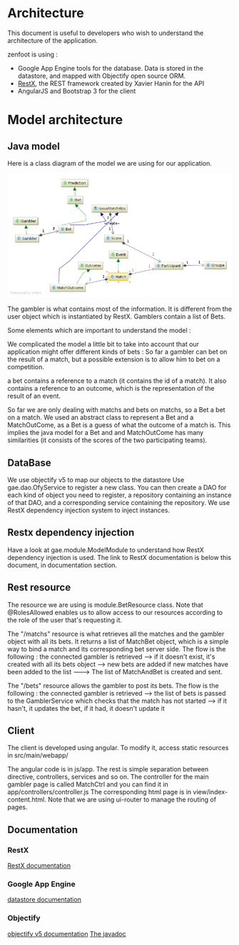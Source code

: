 Architecture
==========

This document is useful to developers who wish to understand the architecture of the application.

zenfoot is using :
 - Google App Engine tools for the database. Data is stored in the datastore, and mapped with Objectify open source ORM.
 - [RestX](https://github.com/Restx/restx), the REST framework created by Xavier Hanin for the API
 - AngularJS and Bootstrap 3 for the client

# Model architecture

## Java model

Here is a class diagram of the model we are using for our application.

![alt tag](./diagram.png)

The gambler is what contains most of the information. It is different from the user object which is instantiated by RestX.
Gamblers contain a list of Bets.

Some elements which are important to understand the model :

We complicated the model a little bit to take into account that our application might offer different kinds of bets :
So far a gambler can bet on the result of a match, but a possible extension is to allow him to bet on a competition.

 a bet contains a reference to a match (it contains the id of a match).
 It also contains a reference to an outcome, which is the representation of the result of an event.

 So far we are only dealing with matchs and bets on matchs, so a Bet a bet on a match. We used an abstract class to represent
 a Bet and a MatchOutCome, as a Bet is a guess of what the outcome of a match is. This implies the java model for a Bet and
 and MatchOutCome has many similarities (it consists of the scores of the two participating teams).

## DataBase

 We use objectify v5 to map our objects to the datastore
 Use gae.dao.OfyService to register a new class. You can then create a DAO for each kind of object you need to register,
 a repository containing an instance of that DAO, and a corresponding service containing the repository. We use RestX dependency
 injection system to inject instances.

 ## Restx dependency injection
 Have a look at gae.module.ModelModule to understand how RestX dependency injection is used. The link to RestX documentation is
 below this document, in documentation section.

## Rest resource

 The resource we are using is module.BetResource class.
 Note that @RolesAllowed enables us to allow access to our resources according to the role of the user that's requesting it.


 The "/matchs" resource is what retrieves all the matches and the gambler object with all its bets. It returns a list of MatchBet
 object, which is a simple way to bind a match and its corresponding bet server side.
 The flow is the following :
 the connected gambler is retrieved --> if it doesn't exist, it's created with all its bets object --> new bets are added if new matches
 have been added to the list ---> The list of MatchAndBet is created and sent.

 The "/bets" resource allows the gambler to post its bets.
 The flow is the following :
 the connected gambler is retrieved --> the list of bets is passed to the GamblerService which checks that the match has not started -->
 if it hasn't, it updates the bet, if it had, it doesn't update it


## Client
The client is developed using angular. To modify it, access static resources in src/main/webapp/

The angular code is in js/app. The rest is simple separation between directive, controllers, services and so on.
The controller for the main gambler page is called MatchCtrl and you can find it in app/controllers/controller.js
The corresponding html page is in view/index-content.html.
Note that we are using ui-router to manage the routing of pages.

## Documentation

### RestX
[RestX documentation](http://restx.io/docs/)

### Google App Engine
[datastore documentation](https://developers.google.com/appengine/docs/java/datastore/)

### Objectify
[objectify v5 documentation](https://code.google.com/p/objectify-appengine/wiki/Introduction)
[The javadoc](http://docs.objectify-appengine.googlecode.com/git/apidocs/index.html)
